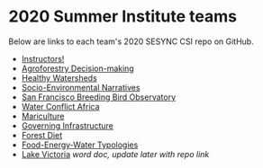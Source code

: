 # 2020 Summer Institute teams

Below are links to each team's 2020 SESYNC CSI repo on GitHub.

- [Instructors!](https://github.com/SESYNC-ci/si2020instructors)
- [Agroforestry Decision-making](https://github.com/milliechapman/agroforestry-decisions)
- [Healthy Watersheds](https://github.com/lahm3d/sesync_healthy_watersheds)
- [Socio-Environmental Narratives](https://github.com/melkimble/SENSummer2020)
- [San Francisco Breeding Bird Observatory](https://github.com/Toucan15/CCFSalive)
- [Water Conflict Africa]()
- [Mariculture](https://github.com/barb3800/Mariculture_Team) 
- [Governing Infrastructure](https://github.com/nickcuba/governing-infrastructure)
- [Forest Diet](https://github.com/emvansant/FORESTDIET)
- [Food-Energy-Water Typologies](https://github.com/mjbielic/SESYNC_Intro)
- [Lake Victoria](https://github.com/SESYNC-ci/si2020instructors/blob/master/lake_victoria_intro.docx) *word doc, update later with repo link*

